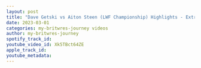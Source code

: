 ```yaml
---
layout: post
title: "Dave Getski vs Aiton Steen (LWF Championship) Highlights - Extreme Fields 2022"
date: 2023-03-01
categories: my-britwres-journey videos
author: my-britwres-journey
spotify_track_id: 
youtube_video_id: Xk5TBct64ZE
apple_track_id: 
youtube_metadata: 
---
```

